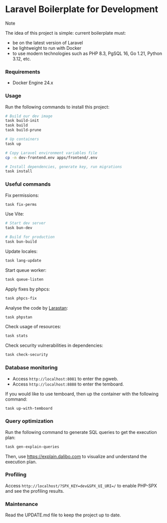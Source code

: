 # Laravel Boilerplate for Development

> [!NOTE]
> The idea of this project is simple: current boilerplate must:
> - be on the latest version of Laravel
> - be lightweight to run with Docker
> - to use modern technologies such as PHP 8.3, PgSQL 16, Go 1.21, Python 3.12, etc.

### Requirements

- Docker Engine 24.x

### Usage

Run the following commands to install this project:

```bash
# Build our dev image
task build-init
task build
task build-prune

# Up containers
task up

# Copy Laravel environment variables file
cp -n dev-frontend.env apps/frontend/.env

# Install dependencies, generate key, run migrations
task install
```

### Useful commands

Fix permissions:

```bash
task fix-perms
```

Use Vite:

```bash
# Start dev server
task bun-dev

# Build for production
task bun-build
```

Update locales:

```bash
task lang-update
```

Start queue worker:

```bash
task queue-listen
```

Apply fixes by phpcs:

```bash
task phpcs-fix
```

Analyse the code by [Larastan](https://github.com/larastan/larastan):

```bash
task phpstan
```

Check usage of resources:

```bash
task stats
```

Check security vulnerabilities in dependencies:

```bash
task check-security
```

### Database monitoring

- Access `http://localhost:8081` to enter the pgweb.
- Access `http://localhost:8888` to enter the temboard.

If you would like to use temboard, then up the container with the following command:

```bash
task up-with-temboard
```

### Query optimization

Run the following command to generate SQL queries to get the execution plan:

```bash
task gen-explain-queries
```

Then, use https://explain.dalibo.com to visualize and understand the execution plan.

### Profiling

Access `http://localhost/?SPX_KEY=dev&SPX_UI_URI=/` to enable PHP-SPX and see the profiling results.

### Maintenance

Read the UPDATE.md file to keep the project up to date.
